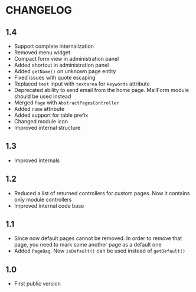 CHANGELOG
=========

1.4
---

 * Support complete internalization
 * Removed menu widget
 * Compact form view in administration panel
 * Added shortcut in administration panel
 * Added `getName()` on unknown page entity
 * Fixed issues with quote escaping
 * Replaced `text` input with `textarea` for `keywords` attribute
 * Deprecated ability to send email from the home page. MailForm module should be used instead
 * Merged `Page` with `AbstractPagesController`
 * Added `name` attribute
 * Added support for table prefix
 * Changed module icon
 * Improved internal structure

1.3
---

 * Improved internals

1.2
---

 * Reduced a list of returned controllers for custom pages. Now it contains only module controllers
 * Improved internal code base

1.1
---

 * Since now default pages cannot be removed. In order to remove that page, you need to mark some another page as a default one
 * Added `PageBag`. Now `isDefault()` can be used instead of `getDefault()`
 
1.0
---

 * First public version